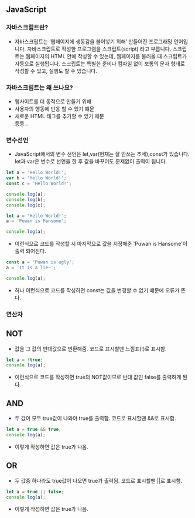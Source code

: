 ## JavaScript

### 자바스크립트란?
- 자바스크립트는 ‘웹페이지에 생동감을 불어넣기 위해’ 만들어진 프로그래밍 언어입니다.
자바스크립트로 작성한 프로그램을 스크립트(script) 라고 부릅니다. 스크립트는 웹페이지의 HTML 안에 작성할 수 있는데, 웹페이지를 불러올 때 스크립트가 자동으로 실행됩니다.
스크립트는 특별한 준비나 컴파일 없이 보통의 문자 형태로 작성할 수 있고, 실행도 할 수 있습니다.

### 자바스크립트는 왜 쓰나요?
- 웹사이트를 더 동적으로 만들기 위해
- 사용자의 행동에 반응 할 수 있기 떄문
- 새로운 HTML 태그를 추가할 수 있기 때문   
등등...

### 변수선언
- JavaScript에서의 변수 선언은 let,var(현재는 잘 안쓰는 추세),const가 있습니다.   
let과 var은 변수로 선언을 한 후 값을 바꾸어도 문제없이 출력이 됩니다.
```javascript
let a = 'Hello World!';
var b = 'Hello World!';
const c = 'Hello World!';

console.log(a);
console.log(b);
console.log(c);
```

```javascript
let a = 'Hello World!';
a = 'Puwan is Hansome';

console.log(a);
```
- 이런식으로 코드를 작성할 시 마지막으로 값을 지정해준 'Puwan is Hansome'이 출력 되어진다.

```javascript
const a = 'Puwan is ugly';
a = 'It is a lie~';

console.log(a);
```
- 허나 이런식으로 코드를 작성하면 const는 값을 변경할 수 없기 떄문에 오류가 뜬다.

### 연산자
 ## NOT
 - 값을 그 값의 반대값으로 변환해줌. 코드로 표시할땐 느낌표(!)로 표시함.
```javascript
let a = !true;
console.log(a);
```
-  이런식으로 코드를 작성하면 true의 NOT값이므로 반대 값인 false를 출력하게 된다.
 ## AND
 - 두 값이 모두 true값이 나와야 true를 출력함. 코드로 표시할땐 &&로 표시함.

 ```javascript
 let a = true && true;
 console.log(a);
 ```
 - 이렇게 작성하면 값은 true가 나옴.

 ## OR
 - 두 값중 하나라도 true값이 나오면 true가 출력됨. 코드로 표시할땐 ||로 표시함.

 ```javascript
 let a = true || false;
 console.log(a);
 ```
 - 이렇게 작성하면 값은 true가 나옴.